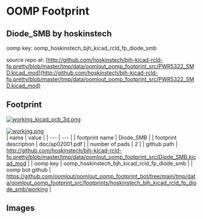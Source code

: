 # OOMP Footprint  
## Diode_SMB  by hoskinstech  
  
oomp key: oomp_hoskinstech_bjh_kicad_rcld_fp_diode_smb  
  
source repo at: [http://github.com/hoskinstech/bjh-kicad-rcld-fp.pretty/blob/master/tmp/data/oomlout_oomp_footprint_src/PWR5322_SMD.kicad_mod](http://github.com/hoskinstech/bjh-kicad-rcld-fp.pretty/blob/master/tmp/data/oomlout_oomp_footprint_src/PWR5322_SMD.kicad_mod)  
## Footprint  
  
[![working_kicad_pcb_3d.png](working_kicad_pcb_3d_600.png)](working_kicad_pcb_3d.png)  
  
[![working.png](working_600.png)](working.png)  
| name | value | 
| --- | --- | 
| footprint name | Diode_SMB | 
| footprint description | doc/ap02001.pdf | 
| number of pads | 2 | 
| github path | http://github.com/hoskinstech/bjh-kicad-rcld-fp.pretty/blob/master/tmp/data/oomlout_oomp_footprint_src/Diode_SMB.kicad_mod | 
| oomp key | oomp_hoskinstech_bjh_kicad_rcld_fp_diode_smb | 
| oomp bot github | https://github.com/oomlout/oomlout_oomp_footprint_bot/tree/main/tmp/data/oomlout_oomp_footprint_src/footprints/hoskinstech_bjh_kicad_rcld_fp_diode_smb/working | 
## Images  
